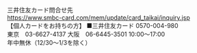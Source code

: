三井住友カード問合せ先  
https://www.smbc-card.com/mem/update/card_taikai/inquiry.jsp  
【個人カードをお持ちの方】 ■三井住友カード 0570-004-980  
東京　03-6627-4137 大阪　06-6445-3501 10:00～17:00  
年中無休（12/30～1/3を除く）